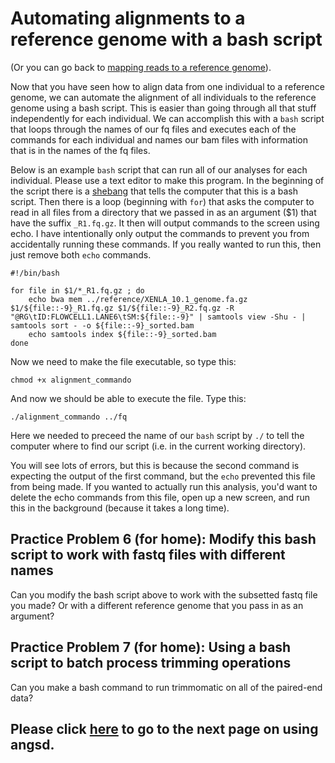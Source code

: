 # Automating alignments to a reference genome with a bash script

(Or you can go back to [mapping reads to a reference genome](https://github.com/evansbenj/BIO720/blob/master/2_Lecture_2_reference_genomes_and_read_mapping.md)).

Now that you have seen how to align data from one individual to a reference genome, we can automate the alignment of all individuals to the reference genome using a bash script. This is easier than going through all that stuff independently for each individual. We can accomplish this with a `bash` script that loops through the names of our fq files and executes each of the commands for each individual and names our bam files with information that is in the names of the fq files.

Below is an example `bash` script that can run all of our analyses for each individual.  Please use a text editor to make this program.  In the beginning of the script there is a [shebang](https://en.wikipedia.org/wiki/Shebang_%28Unix%29) that tells the computer that this is a bash script. Then there is a loop (beginning with `for`) that asks the computer to read in all files from a directory that we passed in as an argument ($1) that have the suffix `_R1.fq.gz`. It then will output commands to the screen using echo. I have intentionally only output the commands to prevent you from accidentally running these commands. If you really wanted to run this, then just remove both `echo` commands.

```
#!/bin/bash                                                                    

for file in $1/*_R1.fq.gz ; do
    echo bwa mem ../reference/XENLA_10.1_genome.fa.gz $1/${file::-9}_R1.fq.gz $1/${file::-9}_R2.fq.gz -R "@RG\tID:FLOWCELL1.LANE6\tSM:${file::-9}" | samtools view -Shu - | samtools sort - -o ${file::-9}_sorted.bam
    echo samtools index ${file::-9}_sorted.bam
done

```


Now we need to make the file executable, so type this:

`chmod +x alignment_commando`

And now we should be able to execute the file.  Type this:

`./alignment_commando ../fq`

Here we needed to preceed the name of our `bash` script by `./` to tell the computer where to find our script (i.e. in the current working directory).

You will see lots of errors, but this is because the second command is expecting the output of the first command, but the `echo` prevented this file from being made. If you wanted to actually run this analysis, you'd want to delete the echo commands from this file, open up a new screen, and run this in the background (because it takes a long time).


##  Practice Problem 6 (for home): Modify this bash script to work with fastq files with different names

Can you modify the bash script above to work with the subsetted fastq file you made?  Or with a different reference genome that you pass in as an argument?

## Practice Problem 7 (for home): Using a bash script to batch process trimming operations

Can you make a bash command to run trimmomatic on all of the paired-end data?

## Please click [here](https://github.com/evansbenj/2024_BIO722/blob/master/4_Using_angsd_for_GWAS.md) to go to the next page on using angsd.
